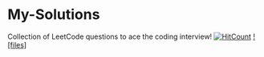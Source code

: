 # My-Solutions
Collection of LeetCode questions to ace the coding interview! 
[![HitCount](http://hits.dwyl.com/preethamdasari/My-Solutions.svg)](http://hits.dwyl.com/preethamdasari/My-Solutions)
[![files]](/github/directory-file-count/:user/:repo)
